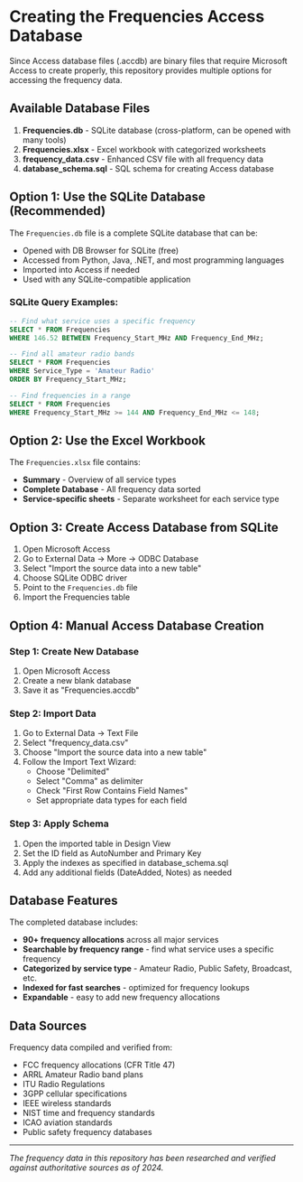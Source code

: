 # Creating the Frequencies Access Database

Since Access database files (.accdb) are binary files that require Microsoft Access to create properly, this repository provides multiple options for accessing the frequency data.

## Available Database Files

1. **Frequencies.db** - SQLite database (cross-platform, can be opened with many tools)
2. **Frequencies.xlsx** - Excel workbook with categorized worksheets  
3. **frequency_data.csv** - Enhanced CSV file with all frequency data
4. **database_schema.sql** - SQL schema for creating Access database

## Option 1: Use the SQLite Database (Recommended)

The `Frequencies.db` file is a complete SQLite database that can be:
- Opened with DB Browser for SQLite (free)
- Accessed from Python, Java, .NET, and most programming languages
- Imported into Access if needed
- Used with any SQLite-compatible application

### SQLite Query Examples:
```sql
-- Find what service uses a specific frequency
SELECT * FROM Frequencies 
WHERE 146.52 BETWEEN Frequency_Start_MHz AND Frequency_End_MHz;

-- Find all amateur radio bands
SELECT * FROM Frequencies 
WHERE Service_Type = 'Amateur Radio' 
ORDER BY Frequency_Start_MHz;

-- Find frequencies in a range
SELECT * FROM Frequencies 
WHERE Frequency_Start_MHz >= 144 AND Frequency_End_MHz <= 148;
```

## Option 2: Use the Excel Workbook

The `Frequencies.xlsx` file contains:
- **Summary** - Overview of all service types
- **Complete Database** - All frequency data sorted
- **Service-specific sheets** - Separate worksheet for each service type

## Option 3: Create Access Database from SQLite

1. Open Microsoft Access
2. Go to External Data → More → ODBC Database
3. Select "Import the source data into a new table"
4. Choose SQLite ODBC driver
5. Point to the `Frequencies.db` file
6. Import the Frequencies table

## Option 4: Manual Access Database Creation

### Step 1: Create New Database
1. Open Microsoft Access
2. Create a new blank database
3. Save it as "Frequencies.accdb"

### Step 2: Import Data
1. Go to External Data → Text File
2. Select "frequency_data.csv"
3. Choose "Import the source data into a new table"
4. Follow the Import Text Wizard:
   - Choose "Delimited"
   - Select "Comma" as delimiter
   - Check "First Row Contains Field Names"
   - Set appropriate data types for each field

### Step 3: Apply Schema
1. Open the imported table in Design View
2. Set the ID field as AutoNumber and Primary Key
3. Apply the indexes as specified in database_schema.sql
4. Add any additional fields (DateAdded, Notes) as needed

## Database Features

The completed database includes:
- **90+ frequency allocations** across all major services
- **Searchable by frequency range** - find what service uses a specific frequency
- **Categorized by service type** - Amateur Radio, Public Safety, Broadcast, etc.
- **Indexed for fast searches** - optimized for frequency lookups
- **Expandable** - easy to add new frequency allocations

## Data Sources

Frequency data compiled and verified from:
- FCC frequency allocations (CFR Title 47)
- ARRL Amateur Radio band plans
- ITU Radio Regulations
- 3GPP cellular specifications  
- IEEE wireless standards
- NIST time and frequency standards
- ICAO aviation standards
- Public safety frequency databases

---

*The frequency data in this repository has been researched and verified against authoritative sources as of 2024.*
